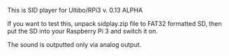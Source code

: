 This is SID player for Ultibo/RPi3 v. 0.13 ALPHA

If you want to test this, unpack sidplay.zip file to FAT32 formatted SD, then put the SD into your Raspberry Pi 3 and switch it on.

The sound is outputted only via analog output.
